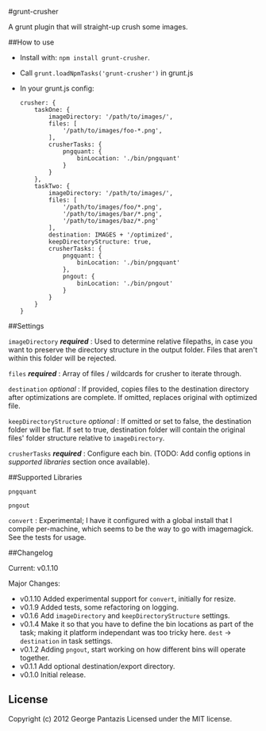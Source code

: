#grunt-crusher

A grunt plugin that will straight-up crush some images.

##How to use

* Install with: ```npm install grunt-crusher```.
* Call ```grunt.loadNpmTasks('grunt-crusher')``` in grunt.js

* In your grunt.js config:

	```
	crusher: {
		taskOne: {
			imageDirectory: '/path/to/images/',
			files: [
				'/path/to/images/foo-*.png',
			],
			crusherTasks: {
				pngquant: {
					binLocation: './bin/pngquant'
				}
			}
		},
		taskTwo: {
			imageDirectory: '/path/to/images/',
			files: [
				'/path/to/images/foo/*.png',
				'/path/to/images/bar/*.png',
				'/path/to/images/baz/*.png'
			],
			destination: IMAGES + '/optimized',
			keepDirectoryStructure: true,
			crusherTasks: {
				pngquant: {
					binLocation: './bin/pngquant'
				},
				pngout: {
					binLocation: './bin/pngout'
				}
			}
		}
	}
	```

##Settings

`imageDirectory` ***required*** : Used to determine relative filepaths, in case you want to preserve the directory structure in the output folder. Files that aren't within this folder will be rejected.

`files` ***required*** : Array of files / wildcards for crusher to iterate through.

`destination` *optional* : If provided, copies files to the destination directory after optimizations are complete. If omitted, replaces original with optimized file.

`keepDirectoryStructure` *optional* : If omitted or set to false, the destination folder will be flat. If set to true, destination folder will contain the original files' folder structure relative to `imageDirectory`.

`crusherTasks` ***required*** : Configure each bin. (TODO: Add config options in *supported libraries* section once available).

##Supported Libraries

`pngquant`

`pngout`

`convert` : Experimental; I have it configured with a global install that I compile per-machine, which seems to be the way to go with imagemagick. See the tests for usage.

##Changelog

Current: v0.1.10

Major Changes:

* v0.1.10 Added experimental support for `convert`, initially for resize.
* v0.1.9 Added tests, some refactoring on logging.
* v0.1.6 Add `imageDirectory` and `keepDirectoryStructure` settings.
* v0.1.4 Make it so that you have to define the bin locations as part of the task; making it platform independant was too tricky here. `dest` -> `destination` in task settings.
* v0.1.2 Adding `pngout`, start working on how different bins will operate together.
* v0.1.1 Add optional destination/export directory.
* v0.1.0 Initial release.


## License
Copyright (c) 2012 George Pantazis
Licensed under the MIT license.
